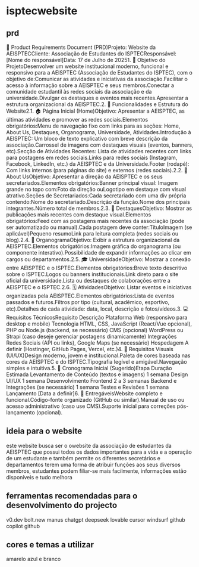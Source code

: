 # isptecwebsite
## prd 
📄 Product Requirements Document (PRD)Projeto: Website da AEISPTECCliente: Associação de Estudantes do ISPTECResponsável: [Nome do responsável]Data: 17 de Julho de 20251. 🎯 Objetivo do ProjetoDesenvolver um website institucional moderno, funcional e responsivo para a AEISPTEC (Associação de Estudantes do ISPTEC), com o objetivo de:Comunicar as atividades e iniciativas da associação.Facilitar o acesso à informação sobre a AEISPTEC e seus membros.Conectar a comunidade estudantil às redes sociais da associação e da universidade.Divulgar os destaques e eventos mais recentes.Apresentar a estrutura organizacional da AEISPTEC.2. 🧩 Funcionalidades e Estrutura do Website2.1. 🏠 Página Inicial (Home)Objetivo: Apresentar a AEISPTEC, as últimas atividades e promover as redes sociais.Elementos obrigatórios:Menu de navegação fixo com links para as seções: Home, About Us, Destaques, Organograma, Universidade, Atividades.Introdução à AEISPTEC: Um bloco de texto explicativo com breve descrição da associação.Carrossel de imagens com destaques visuais (eventos, banners, etc).Secção de Atividades Recentes: Lista de atividades recentes com links para postagens em redes sociais.Links para redes sociais (Instagram, Facebook, LinkedIn, etc.) da AEISPTEC e da Universidade.Footer (rodapé): Com links internos (para páginas do site) e externos (redes sociais).2.2. 📘 About UsObjetivo: Apresentar a direção da AEISPTEC e os seus secretariados.Elementos obrigatórios:Banner principal visual: Imagem grande no topo com:Foto da direção ouLogotipo em destaque com visual atrativo.Seções de Secretariados:Cada secretariado com uma div própria contendo:Nome do secretariado.Descrição da função.Nome dos principais integrantes.Número total de membros.2.3. 🌟 DestaquesObjetivo: Mostrar as publicações mais recentes com destaque visual.Elementos obrigatórios:Feed com as postagens mais recentes da associação (pode ser automatizado ou manual).Cada postagem deve conter:TítuloImagem (se aplicável)Pequeno resumoLink para leitura completa (redes sociais ou blog).2.4. 🧱 OrganogramaObjetivo: Exibir a estrutura organizacional da AEISPTEC.Elementos obrigatórios:Imagem gráfica do organograma (ou componente interativo).Possibilidade de expandir informações ao clicar em cargos ou departamentos.2.5. 🎓 UniversidadeObjetivo: Mostrar a conexão entre AEISPTEC e o ISPTEC.Elementos obrigatórios:Breve texto descritivo sobre o ISPTEC.Logos ou banners institucionais.Link direto para o site oficial da universidade.Lista ou destaques de colaborações entre a AEISPTEC e o ISPTEC.2.6. 🗓️ AtividadesObjetivo: Listar eventos e iniciativas organizadas pela AEISPTEC.Elementos obrigatórios:Lista de eventos passados e futuros.Filtros por tipo (cultural, acadêmico, esportivo, etc).Detalhes de cada atividade: data, local, descrição e fotos/vídeos.3. 💻 Requisitos TécnicosRequisito Descrição Plataforma Web (responsivo para desktop e mobile) Tecnologia HTML, CSS, JavaScript (React/Vue opcional), PHP ou Node.js (backend, se necessário) CMS (opcional) WordPress ou Strapi (caso deseje gerenciar postagens dinamicamente) Integrações Redes Sociais (API ou links), Google Maps (se necessário) Hospedagem A definir (Hostinger, GitHub Pages, Vercel, etc.)4. 🎨 Requisitos Visuais (UI/UX)Design moderno, jovem e institucional.Paleta de cores baseada nas cores da AEISPTEC e do ISPTEC.Tipografia legível e amigável.Navegação simples e intuitiva.5. 📆 Cronograma Inicial (Sugerido)Etapa Duração Estimada Levantamento de Conteúdo (textos e imagens) 1 semana Design UI/UX 1 semana Desenvolvimento Frontend 2 a 3 semanas Backend e Integrações (se necessário) 1 semana Testes e Revisões 1 semana Lançamento [Data a definir]6. 🧾 EntregáveisWebsite completo e funcional.Código-fonte organizado (GitHub ou similar).Manual de uso ou acesso administrativo (caso use CMS).Suporte inicial para correções pós-lançamento (opcional).

## ideia para o website
este website busca ser o owebsite da associação de estudantes da AEISPTEC que possui todos os dados importantes para a vida e a operação de um estudante e também permite os diferentes secretários e departamentos terem uma forma de atribuir funções aos seus diversos membros, estudantes podem filiar-se mais facilmente, informações estão disponíveis e tudo melhora 

## ferramentas recomendadas para o desenvolvimento do projecto
v0.dev
bolt.new
manus
chatgpt
deepseek
lovable
cursor
windsurf
github copilot
github

## cores e temas a utilizar
amarelo azul e branco
